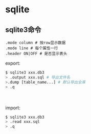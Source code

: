 # sqlite

## sqlite3命令
```
.mode column # 按row显示数据
.mode line # 每个属性一行
.header ON|OFF # 是否显示表头
```

export:
```sh
$ sqlite3 xxx.db3
> .output xxx.sql # 导出文件名
>.dump [table_name...] # 默认导出全库
> .q
```
　　

import:
```sh
$ sqlite3 xxx.db3
> .read xxx.sql
> .q
```